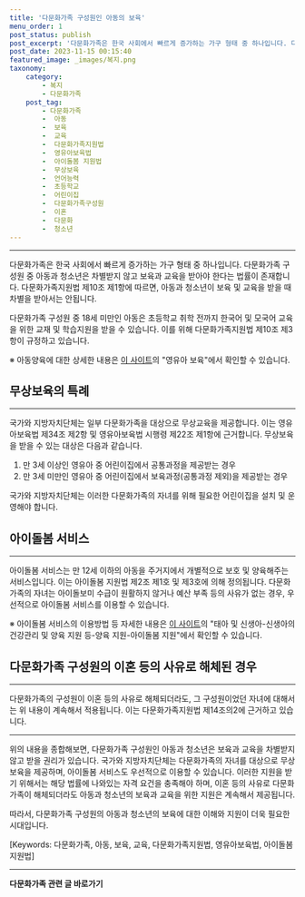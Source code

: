 ```yaml
---
title: '다문화가족 구성원인 아동의 보육'
menu_order: 1
post_status: publish
post_excerpt: '다문화가족은 한국 사회에서 빠르게 증가하는 가구 형태 중 하나입니다. 다문화가족 구성원 중 아동과 청소년은 차별받지 않고 보육과 교육을 받아야 한다는 법률이 존재합니다. 다문화가족지원법 제10조 제1항에 따르면, 아동과 청소년이 보육 및 교육을 받을 때 차별을 받아서는 안됩니다.'
post_date: 2023-11-15 00:15:40
featured_image: _images/복지.png
taxonomy:
    category:
        - 복지
        - 다문화가족
    post_tag:
        - 다문화가족
        -  아동
        -  보육
        -  교육
        -  다문화가족지원법
        -  영유아보육법
        -  아이돌봄 지원법
        -  무상보육
        -  언어능력
        -  초등학교
        -  어린이집
        -  다문화가족구성원
        -  이혼
        -  다문화
        -  청소년
---
```



---

다문화가족은 한국 사회에서 빠르게 증가하는 가구 형태 중 하나입니다. 다문화가족 구성원 중 아동과 청소년은 차별받지 않고 보육과 교육을 받아야 한다는 법률이 존재합니다. 다문화가족지원법 제10조 제1항에 따르면, 아동과 청소년이 보육 및 교육을 받을 때 차별을 받아서는 안됩니다. 

다문화가족 구성원 중 18세 미만인 아동은 초등학교 취학 전까지 한국어 및 모국어 교육을 위한 교재 및 학습지원을 받을 수 있습니다. 이를 위해 다문화가족지원법 제10조 제3항이 규정하고 있습니다.

※ 아동양육에 대한 상세한 내용은 [이 사이트](https://uknowlaw.com/)의 "영유아 보육"에서 확인할 수 있습니다.

## 무상보육의 특례

---

국가와 지방자치단체는 일부 다문화가족을 대상으로 무상교육을 제공합니다. 이는 영유아보육법 제34조 제2항 및 영유아보육법 시행령 제22조 제1항에 근거합니다. 무상보육을 받을 수 있는 대상은 다음과 같습니다.

1. 만 3세 이상인 영유아 중 어린이집에서 공통과정을 제공받는 경우
2. 만 3세 미만인 영유아 중 어린이집에서 보육과정(공통과정 제외)을 제공받는 경우

국가와 지방자치단체는 이러한 다문화가족의 자녀를 위해 필요한 어린이집을 설치 및 운영해야 합니다.

## 아이돌봄 서비스

---

아이돌봄 서비스는 만 12세 이하의 아동을 주거지에서 개별적으로 보호 및 양육해주는 서비스입니다. 이는 아이돌봄 지원법 제2조 제1호 및 제3호에 의해 정의됩니다. 다문화가족의 자녀는 아이돌보미 수급이 원활하지 않거나 예산 부족 등의 사유가 없는 경우, 우선적으로 아이돌봄 서비스를 이용할 수 있습니다.

※ 아이돌봄 서비스의 이용방법 등 자세한 내용은 [이 사이트](http://www.idolbom.go.kr/)의 "태아 및 신생아-신생아의 건강관리 및 양육 지원 등-양육 지원-아이돌봄 지원"에서 확인할 수 있습니다.

## 다문화가족 구성원의 이혼 등의 사유로 해체된 경우

---

다문화가족의 구성원이 이혼 등의 사유로 해체되더라도, 그 구성원이었던 자녀에 대해서는 위 내용이 계속해서 적용됩니다. 이는 다문화가족지원법 제14조의2에 근거하고 있습니다.

---

위의 내용을 종합해보면, 다문화가족 구성원인 아동과 청소년은 보육과 교육을 차별받지 않고 받을 권리가 있습니다. 국가와 지방자치단체는 다문화가족의 자녀를 대상으로 무상보육을 제공하며, 아이돌봄 서비스도 우선적으로 이용할 수 있습니다. 이러한 지원을 받기 위해서는 해당 법률에 나와있는 자격 요건을 충족해야 하며, 이혼 등의 사유로 다문화가족이 해체되더라도 아동과 청소년의 보육과 교육을 위한 지원은 계속해서 제공됩니다. 

따라서, 다문화가족 구성원의 아동과 청소년의 보육에 대한 이해와 지원이 더욱 필요한 시대입니다.

[Keywords: 다문화가족, 아동, 보육, 교육, 다문화가족지원법, 영유아보육법, 아이돌봄 지원법]
<!-- wp:separator -->
<hr class="wp-block-separator has-alpha-channel-opacity"/>
<!-- /wp:separator -->

<!-- wp:group {"backgroundColor":"base","layout":{"type":"constrained"}} -->
<div class="wp-block-group has-base-background-color has-background"><!-- wp:paragraph {"align":"center","fontSize":"medium"} -->
<p class="has-text-align-center has-large-font-size"><strong>다문화가족 관련 글 바로가기</strong></p>
<!-- /wp:paragraph -->


<!-- wp:latest-posts
{"categories":[{"id":22666,"count":19,"description":"","link":"https://uknowlaw.com/category/%eb%8b%a4%eb%ac%b8%ed%99%94%ea%b0%80%ec%a1%b1/","name":"다문화가족","slug":"다문화가족","taxonomy":"category","parent":0,"meta":[],"_links":{"self":[{"href":"https://uknowlaw.com/wp-json/wp/v2/categories/22666"}],"collection":[{"href":"https://uknowlaw.com/wp-json/wp/v2/categories"}],"about":[{"href":"https://uknowlaw.com/wp-json/wp/v2/taxonomies/category"}],"wp:post_type":[{"href":"https://uknowlaw.com/wp-json/wp/v2/posts?categories=22666"}],"curies":[{"name":"wp","href":"https://api.w.org/{rel}","templated":true}]}}],"postsToShow":100,"excerptLength":28,"postLayout":"grid","columns":2,"featuredImageAlign":"left","featuredImageSizeSlug":"large","fontSize":"small"} /--></div>
<!-- /wp:group -->